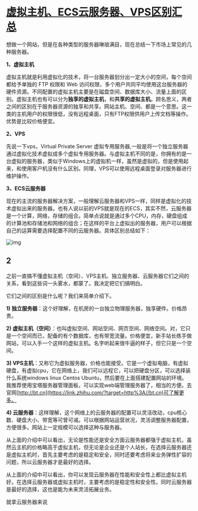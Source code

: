 # [虚拟主机、ECS云服务器、VPS区别汇总](https://www.cnblogs.com/engeng/p/6678928.html)

想做一个网站，但是在各种类型的服务器琳琅满目，现在总结一下市场上常见的几种服务器。

**1、虚拟主机**

虚拟主机就是利用虚拟化的技术，将一台服务器划分出一定大小的空间，每个空间都给予单独的 FTP 权限和 Web 访问权限，多个用户共同平均使用这台服务器的硬件资源。不同配置的虚拟主机主要是在磁盘空间、数据库大小、流量上面的区别。虚拟主机也有可以分为**独享的虚拟主机**，和**共享的虚拟主机**。顾名思义，两者之间的区别在于服务器资源的独享和共享。网站主机、空间、都是一个意思。这一类的主机用户的权限很低，没有远程桌面，只有FTP权限供用户上传文档等操作。优势是比较价格便宜。

 

**2、VPS**

先说一下vps，Virtual Private Server 虚拟专用服务器,一般是将一个独立服务器通过虚拟化技术虚拟成多个虚拟专用服务器。与虚拟主机不同的是，你拥有的是一台虚拟的服务器，类似于Windows上的虚拟机一样，虽然是虚拟的，但是使用起来，和使用客户机没有什么区别。同理，VPS可以使用远程桌面登录对服务器进行维护操作。

 

**3、ECS云服务器**

现在的主流的服务器解决方案，一般理解云服务器和VPS一样，同样是虚拟化的技术虚拟出来的服务器。也有人说以前的VPS就是现在的ECS，其实不然，云服务器是一个计算，网络，存储的组合。简单点说就是通过多个CPU，内存，硬盘组成的计算池和存储池和网络的组合；在这样的平台上虚拟出的服务器，用户可以根据自己的运算需要选择配置不同的云服务器。具体区别总结如下：

![img](https://images2015.cnblogs.com/blog/1038573/201704/1038573-20170407164410378-853802128.png)

 





## 2

之前一直搞不懂虚拟主机（空间）、VPS主机、独立服务器、云服务器它们之间的关系，看到这些词一头雾水，都蒙了。我决定把它们搞明白。

它们之间的区别是什么呢？我们来简单介绍下。

**1) 独立服务器**：这个好理解，在机房的一台独立物理服务器，独享硬件。价格昂贵。

**2) 虚拟主机（空间）**：也叫虚拟空间、网站空间、网页空间、网络空间。对，它只是一个空间而已，配备的有个数据库，也有带宽流量。价格便宜，新手站长练手做网站，可以入手一个这样的虚拟主机。名字听起来很牛逼的样子，但它只是一个空间。

**3) VPS主机**：又称它为虚拟服务器，价格也能接受。它是一个虚拟电脑，有虚拟硬盘，有虚拟cpu，它在网络上，我们可以远程它，可以把硬盘分区，可以选择装什么系统windows linux Centos Ubuntu，然后要在上面搭建配置网站的环境。我推荐使用宝塔服务器管理面板，可以实现web端管理服务器了，相当的方便。去官网[http://bt.cn](https://link.zhihu.com/?target=http%3A//bt.cn)可了解更多。

**4) 云服务器**：这样理解，这个网络上的云服务器的配置可以灵活改动，cpu核心数、硬盘大小、带宽等可曾可减。可以根据网站运营状况，灵活调整服务器配置，方便很多。网站上一定规模可以选择这种与服务器。

从上面的介绍中可以看出，无论是性能还是安全方面云服务器都强于虚拟主机，虽然云主机的价格略高于虚拟主机，但无论是企业还是个人站长，在选择云服务器还是虚拟主机时，首先主要考虑的是稳定和安全，同时还要考虑将来业务弹性扩容的问题，所以云服务器才是最好的选择。

从上面的介绍中可以看出，你可以发现云服务器在性能和安全性上都比虚拟主机好。在选择云服务器或虚拟主机时，主要考虑的是稳定性和安全性。同时云服务器是最好的选择，这也是能为未来灵活拓展业务。

就拿云服务器来说